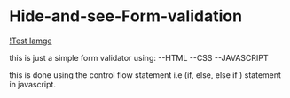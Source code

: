# Hide-and-see-Form-validation

[!Test Iamge](https://github.com/Benrobo/Hide-and-see-Form-validation/blob/master/Capture.PNG)


this is just a simple form validator using:
--HTML
--CSS
--JAVASCRIPT

this is done using the control flow statement i.e (if, else, else if ) statement in javascript.
